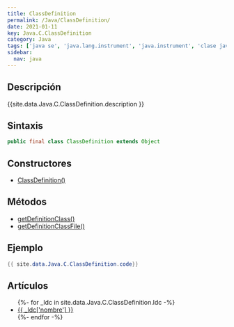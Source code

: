 ```yaml
---
title: ClassDefinition
permalink: /Java/ClassDefinition/
date: 2021-01-11
key: Java.C.ClassDefinition
category: Java
tags: ['java se', 'java.lang.instrument', 'java.instrument', 'clase java', 'Java 1.5']
sidebar: 
  nav: java
---
```


## Descripción
{{site.data.Java.C.ClassDefinition.description }}

## Sintaxis
~~~java
public final class ClassDefinition extends Object
~~~

## Constructores
* [ClassDefinition()](/Java/ClassDefinition/ClassDefinition/)

## Métodos
* [getDefinitionClass()](/Java/ClassDefinition/getDefinitionClass)
* [getDefinitionClassFile()](/Java/ClassDefinition/getDefinitionClassFile)

## Ejemplo
~~~java
{{ site.data.Java.C.ClassDefinition.code}}
~~~

## Artículos
<ul>
{%- for _ldc in site.data.Java.C.ClassDefinition.ldc -%}
   <li>
       <a href="{{_ldc['url'] }}">{{ _ldc['nombre'] }}</a>
   </li>
{%- endfor -%}
</ul>
